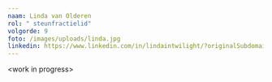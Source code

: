 ```yaml
---
naam: Linda van Olderen
rol: " steunfractielid"
volgorde: 9
foto: /images/uploads/linda.jpg
linkedin: https://www.linkedin.com/in/lindaintwilight/?originalSubdomain=nl
---
```

<﻿work in progress>